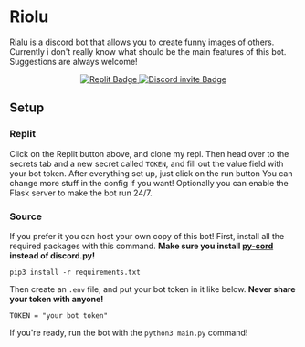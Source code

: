# Riolu
Rialu is a discord bot that allows you to create funny images of others. Currently i don't really know what should be the main features of this bot. Suggestions are always welcome!

<div id="badges", align="center">
  <a href="https://replit.com/@Tibor309/Riolu">
    <img src="https://img.shields.io/badge/Replit-F26207.svg?style=for-the-badge&logo=Replit&logoColor=white" alt="Replit Badge"/>
  </a>
  <a href="https://discord.com/api/oauth2/authorize?client_id=768765742093959179&permissions=51200&scope=bot%20applications.commands">
    <img src="https://img.shields.io/badge/Discord-5662f6?style=for-the-badge&logo=discord&logoColor=white" alt="Discord invite Badge"/>
  </a>
</div>

## Setup
### Replit
Click on the Replit button above, and clone my repl. Then head over to the secrets tab and a new secret called `TOKEN`, and fill out the value field with your bot token. After everything set up, just click on the run button You can change more stuff in the config if you want! Optionally you can enable the Flask server to make the bot run 24/7.

### Source
If you prefer it you can host your own copy of this bot! First, install all the required packages with this command. **Make sure you install [py-cord][py-cord] instead of discord.py!**
```
pip3 install -r requirements.txt
```
Then create an `.env` file, and put your bot token in it like below. **Never share your token with anyone!**
```
TOKEN = "your bot token"
```

If you're ready, run the bot with the `python3 main.py` command!

[py-cord]: https://github.com/Pycord-Development/pycord/